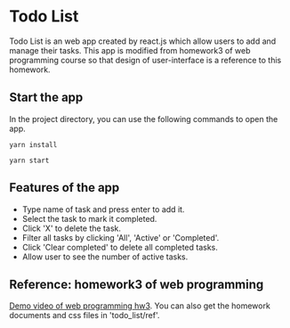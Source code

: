 # Todo List
Todo List is an web app created by react.js which allow users to add and manage their tasks. This app is modified from homework3 of web programming course so that design of user-interface is a reference to this homework.

## Start the app
In the project directory, you can use the following commands to open the app.
```
yarn install
```
```
yarn start
```

## Features of the app
- Type name of task and press enter to add it.
- Select the task to mark it completed.
- Click 'X' to delete the task.
- Filter all tasks by clicking 'All', 'Active' or 'Completed'.
- Click 'Clear completed' to delete all completed tasks.
- Allow user to see the number of active tasks.

## Reference: homework3 of web programming
[Demo video of web programming hw3](https://www.youtube.com/watch?v=Zf1PQAP9uuM). You can also get the homework documents and css files in 'todo_list/ref'.

